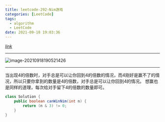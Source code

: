 ```yaml
---
title: leetcode-292-Nim游戏
categories: [LeetCode]
tags:
  - algorithm
  - LeetCode
date: 2021-09-18 19:03:36
---
```


[$link$](https://leetcode-cn.com/problems/nim-game/)

<hr/>

![image-20210918190521426](https://gitee.com/cao_ziqiang/img/raw/master/20210918190521.png)

<hr/>

当出现$4$的倍数时，对手总是可以让你回到$4$的倍数的情况，而$4$刚好是赢不了的情况，所以只要你拿到的数量是$4$的倍数，对手总是可以让你回到$4$的情况。 想赢也是同样的道理，每次给对手留下$4$的倍数的数量即可。

```java
class Solution {
    public boolean canWinNim(int n) {
        return (n & 3) != 0;   
    }
}
```

